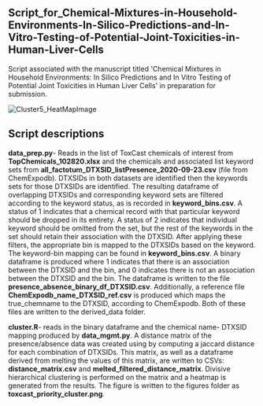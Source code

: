 ## Script_for_Chemical-Mixtures-in-Household-Environments-In-Silico-Predictions-and-In-Vitro-Testing-of-Potential-Joint-Toxicities-in-Human-Liver-Cells
Script associated with the manuscript titled 'Chemical Mixtures in Household Environments: In Silico Predictions and In Vitro Testing of Potential Joint Toxicities in Human Liver Cells' in preparation for submission.

![Cluster5_HeatMapImage](https://user-images.githubusercontent.com/72747901/146393635-815c7716-b7f1-4052-9e00-f4a14a46e9bc.png)



## Script descriptions

**data_prep.py**- Reads in the list of ToxCast chemicals of interest from **TopChemicals_102820.xlsx** and the chemicals and associated list keyword sets from  **all_factotum_DTXSID_listPresence_2020-09-23.csv** (file from ChemExpodb). DTXSIDs in both datasets are identified then the keywords sets for those DTXSIDs are identified. The resulting dataframe of overlapping DTXSIDs and corresponding keyword sets are filtered according to the keyword status, as is recorded in **keyword_bins.csv**. A status of 1 indicates that a chemical record with that particular keyword should be dropped in its entirety. A status of 2 indicates that individual keyword should be omitted from the set, but the rest of the keywords in the set should retain their association with the DTXSID. After applying these filters, the appropriate bin is mapped to the DTXSIDs based on the keyword. The keyword-bin mapping can be found in **keyword_bins.csv**. A binary dataframe is produced where 1 indicates that there is an association between the DTXSID and the bin, and 0 indicates there is not an association between the DTXSID and the bin. The dataframe is written to the file **presence_absence_binary_df_DTXSID.csv**. Additionally, a reference file **ChemExpodb_name_DTXSID_ref.csv** is produced which maps the true_chemname to the DTXSID, according to ChemExpodb. Both of these files are written to the derived_data folder.

**cluster.R**- reads in the binary dataframe and the chemical name- DTXSID mapping produced by **data_mgmt.py**. A distance matrix of the presence/absence data was created using by computing a jaccard distance for each combination of DTXSIDs. This matrix, as well as a dataframe derived from melting the values of this matrix, are written to CSVs: **distance_matrix.csv** and **melted_filtered_distance_matrix**. Divisive hierarchical clustering is performed on the matrix and a heatmap is generated from the results. The figure is written to the figures folder as **toxcast_priority_cluster.png**.
